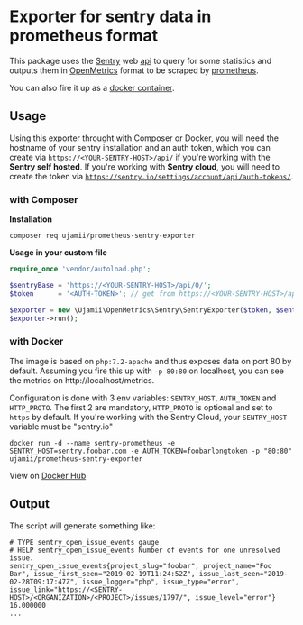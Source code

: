 # Exporter for sentry data in prometheus format

This package uses the [Sentry](https://sentry.io/) web [api](https://docs.sentry.io/api/) to query for some statistics and outputs them in [OpenMetrics](https://github.com/OpenObservability/OpenMetrics) format to be scraped by [prometheus](https://prometheus.io/).

You can also fire it up as a [docker container](#with-docker).

## Usage

Using this exporter throught with Composer or Docker, you will need the hostname of your sentry installation and an auth token, which you can create via `https://<YOUR-SENTRY-HOST>/api/` if you're working with the **Sentry self hosted**. If you're working with **Sentry cloud**, you will need to create the token via [`https://sentry.io/settings/account/api/auth-tokens/`](https://sentry.io/settings/account/api/auth-tokens/).

### with Composer

**Installation**

```shell
composer req ujamii/prometheus-sentry-exporter
```

**Usage in your custom file**

```php
require_once 'vendor/autoload.php';

$sentryBase = 'https://<YOUR-SENTRY-HOST>/api/0/';
$token      = '<AUTH-TOKEN>'; // get from https://<YOUR-SENTRY-HOST>/api/

$exporter = new \Ujamii\OpenMetrics\Sentry\SentryExporter($token, $sentryBase);
$exporter->run();
```

### with Docker

The image is based on `php:7.2-apache` and thus exposes data on port 80 by default. Assuming you fire this up with `-p 80:80` on localhost, you can see the metrics on http://localhost/metrics.

Configuration is done with 3 env variables: `SENTRY_HOST`, `AUTH_TOKEN` and `HTTP_PROTO`.
The first 2 are mandatory, `HTTP_PROTO` is optional and set to `https` by default. If you're working with the Sentry Cloud, your `SENTRY_HOST` variable must be "sentry.io"

```shell
docker run -d --name sentry-prometheus -e SENTRY_HOST=sentry.foobar.com -e AUTH_TOKEN=foobarlongtoken -p "80:80" ujamii/prometheus-sentry-exporter
```

View on [Docker Hub](https://hub.docker.com/r/ujamii/prometheus-sentry-exporter)

## Output

The script will generate something like:

```
# TYPE sentry_open_issue_events gauge
# HELP sentry_open_issue_events Number of events for one unresolved issue.
sentry_open_issue_events{project_slug="foobar", project_name="Foo Bar", issue_first_seen="2019-02-19T11:24:52Z", issue_last_seen="2019-02-28T09:17:47Z", issue_logger="php", issue_type="error", issue_link="https://<SENTRY-HOST>/<ORGANIZATION>/<PROJECT>/issues/1797/", issue_level="error"} 16.000000
...
```

